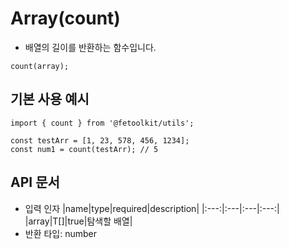 # Array(count)

- 배열의 길이를 반환하는 함수입니다.

```tsx
count(array);
```

## 기본 사용 예시

```tsx
import { count } from '@fetoolkit/utils';

const testArr = [1, 23, 578, 456, 1234];
const num1 = count(testArr); // 5
```

## API 문서

- 입력 인자
  |name|type|required|description|
  |:---:|:---|:---|:---:|
  |array|T[]|true|탐색할 배열|
- 반환 타입: number
